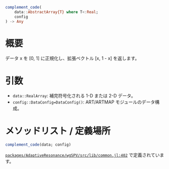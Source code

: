 ```julia
complement_code(
    data::AbstractArray{T} where T<:Real;
    config
) -> Any

```

# 概要

データ x を [0, 1] に正規化し、拡張ベクトル [x, 1 - x] を返します。

# 引数

  * `data::RealArray`: 補完符号化される 1-D または 2-D データ。
  * `config::DataConfig=DataConfig()`: ART/ARTMAP モジュールのデータ構成。

# メソッドリスト / 定義場所

```julia
complement_code(data; config)
```

[`packages/AdaptiveResonance/wgSPV/src/lib/common.jl:402`](file:///home/terasaki/.julia/packages/AdaptiveResonance/wgSPV/src/lib/common.jl) で定義されています。
